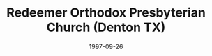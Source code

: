 ---
date: &id001 1997-09-26
end_date: null
location:
  address: null
  city: Denton
  state: TX
minister:
- end: 2004-01-01
  name: W. Daniel Lipford
  start: 1997-09-26
  type: Pastor
ministers:
- W. Daniel Lipford
name: Redeemer Orthodox Presbyterian Church
names:
- end: 2005-01-01
  name: Redeemer Orthodox Presbyterian Church
  start: 1997-09-26
origination_date: *id001
raw_data: "TX\nDenton\n\nRedeemer Orthodox Presbyterian Church  (September 26, 1997\u2013\
  January 2005)\nPastor: W. Daniel Lipford, 1997\u20132004"
states:
- TX
status:
  active: false
  end_date: 2005-01-01
  reason: null
  received_from: null
  withdrawal_to: null
title: Redeemer Orthodox Presbyterian Church (Denton TX)
year_established:
- 1997

---